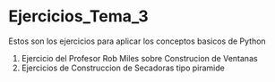 # Ejercicios_Tema_3

Estos son los ejercicios para aplicar los conceptos basicos de Python

1. Ejercicio del Profesor Rob Miles sobre Construcion de Ventanas
2. Ejercicios de Construccion de Secadoras tipo piramide
